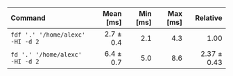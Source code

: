 | Command | Mean [ms] | Min [ms] | Max [ms] | Relative |
|:---|---:|---:|---:|---:|
| `fdf '.' '/home/alexc' -HI -d 2` | 2.7 ± 0.4 | 2.1 | 4.3 | 1.00 |
| `fd '.' '/home/alexc' -HI -d 2` | 6.4 ± 0.7 | 5.0 | 8.6 | 2.37 ± 0.43 |
